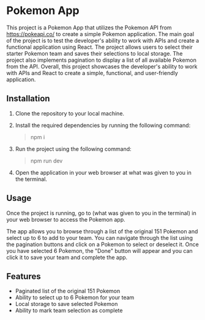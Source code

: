 # Pokemon App

This project is a Pokemon App that utilizes the Pokemon API from https://pokeapi.co/ to create a simple Pokemon application. The main goal of the project is to test the developer's ability to work with APIs and create a functional application using React. The project allows users to select their starter Pokemon team and saves their selections to local storage. The project also implements pagination to display a list of all available Pokemon from the API. Overall, this project showcases the developer's ability to work with APIs and React to create a simple, functional, and user-friendly application.

## Installation

1. Clone the repository to your local machine.
2. Install the required dependencies by running the following command:

     > npm i

3. Run the project using the following command: 

     > npm run dev

4. Open the application in your web browser at what was given to you in the terminal.

## Usage
Once the project is running, go to (what was given to you in the terminal) in your web browser to access the Pokemon app.

The app allows you to browse through a list of the original 151 Pokemon and select up to 6 to add to your team. You can navigate through the list using the pagination buttons and click on a Pokemon to select or deselect it. Once you have selected 6 Pokemon, the "Done" button will appear and you can click it to save your team and complete the app.

## Features

- Paginated list of the original 151 Pokemon
- Ability to select up to 6 Pokemon for your team
- Local storage to save selected Pokemon
- Ability to mark team selection as complete



 
